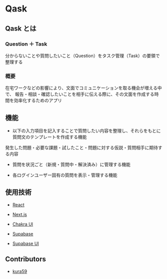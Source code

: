 # Qask

## Qask とは

### Question ＋ Task

分からないことや質問したいこと（Question）をタスク管理（Task）の要領で整理する

### 概要

在宅ワークなどの影響により、文面でコミュニケーションを取る機会が増える中で、
報告・相談・確認したいことを相手に伝える際に、その文面を作成する時間を効率化するためのアプリ

## 機能

- 以下の入力項目を記入することで質問したい内容を整理し、それらをもとに質問文のテンプレートを作成する機能

発生した問題・必要な課題・試したこと・問題に対する仮説・質問相手に期待する内容

- 質問を状況ごと（新規・質問中・解決済み）に管理する機能

- 各ログインユーザー固有の質問を表示・管理する機能

## 使用技術

- [React](https://ja.reactjs.org/)

- [Next.js](https://nextjs.org/)

- [Chakra UI](https://chakra-ui.com/)

- [Supabase](https://app.supabase.io/)

- [Supabase UI](https://ui.supabase.io/)

## Contributors

- [kura59](https://github.com/kura59)
